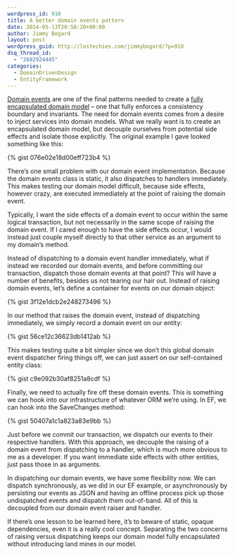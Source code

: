 ```yaml
---
wordpress_id: 910
title: A better domain events pattern
date: 2014-05-13T20:58:20+00:00
author: Jimmy Bogard
layout: post
wordpress_guid: http://lostechies.com/jimmybogard/?p=910
dsq_thread_id:
  - "2682924445"
categories:
  - DomainDrivenDesign
  - EntityFramework
---
```

[Domain events](http://www.udidahan.com/2009/06/14/domain-events-salvation/) are one of the final patterns needed to create a [fully encapsulated domain model](http://lostechies.com/jimmybogard/2010/02/04/strengthening-your-domain-a-primer/) – one that fully enforces a consistency boundary and invariants. The need for domain events comes from a desire to inject services into domain models. What we really want is to create an encapsulated domain model, but decouple ourselves from potential side effects and isolate those explicitly. The original example I gave looked something like this:

{% gist 076e02e18d00eff723b4 %}

There’s one small problem with our domain event implementation. Because the domain events class is static, it also dispatches to handlers immediately. This makes testing our domain model difficult, because side effects, however crazy, are executed immediately at the point of raising the domain event.

Typically, I want the side effects of a domain event to occur within the same logical transaction, but not necessarily in the same scope of raising the domain event. If I cared enough to have the side effects occur, I would instead just couple myself directly to that other service as an argument to my domain’s method.

Instead of dispatching to a domain event handler immediately, what if instead we recorded our domain events, and before committing our transaction, dispatch those domain events at that point? This will have a number of benefits, besides us not tearing our hair out. Instead of raising domain events, let’s define a container for events on our domain object:

{% gist 3f12e1dcb2e248273496 %}

In our method that raises the domain event, instead of dispatching immediately, we simply record a domain event on our entity:

{% gist 56ce12c36623db1412ab %}

This makes testing quite a bit simpler since we don’t this global domain event dispatcher firing things off, we can just assert on our self-contained entity class:

{% gist c9e092b30af8251a8cdf %}

Finally, we need to actually fire off these domain events. This is something we can hook into our infrastructure of whatever ORM we’re using. In EF, we can hook into the SaveChanges method:

{% gist 50407a1c1a823a83e9bb %}

Just before we commit our transaction, we dispatch our events to their respective handlers. With this approach, we decouple the raising of a domain event from dispatching to a handler, which is much more obvious to me as a developer. If you want immediate side effects with other entities, just pass those in as arguments.

In dispatching our domain events, we have some flexibility now. We can dispatch synchronously, as we did in our EF example, or asynchronously by persisting our events as JSON and having an offline process pick up those undispatched events and dispatch them out-of-band. All of this is decoupled from our domain event raiser and handler.

If there’s one lesson to be learned here, it’s to beware of static, opaque dependencies, even it is a really cool concept. Separating the two concerns of raising versus dispatching keeps our domain model fully encapsulated without introducing land mines in our model.